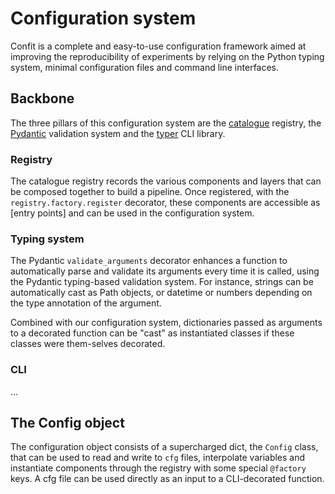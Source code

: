 # Configuration system

Confit is a complete and easy-to-use configuration framework aimed at improving the reproducibility
of experiments by relying on the Python typing system, minimal configuration files and
command line interfaces.

## Backbone

The three pillars of this configuration system are the [catalogue](https://github.com/explosion/catalogue) registry,
the [Pydantic](https://github.com/pydantic/pydantic) validation system and the [typer](https://github.com/tiangolo/typer) CLI library.

### Registry

The catalogue registry records the various components and layers that can be composed
together to build a pipeline. Once registered, with the `registry.factory.register`
decorator, these components are accessible as [entry points] and can be
used in the configuration system.

### Typing system

The Pydantic `validate_arguments` decorator enhances a function to automatically parse
and validate its arguments every time it is called, using the Pydantic typing-based validation system.
For instance, strings can be automatically cast as Path objects, or datetime or numbers
depending on the type annotation of the argument.

Combined with our configuration system, dictionaries passed as arguments to a decorated
function can be "cast" as instantiated classes if these classes were them-selves decorated.

### CLI

...

## The Config object

The configuration object consists of a supercharged dict, the `Config` class, that can
be used to read and write to `cfg` files, interpolate variables and instantiate components
through the registry with some special `@factory` keys.
A cfg file can be used directly as an input to a CLI-decorated function.
